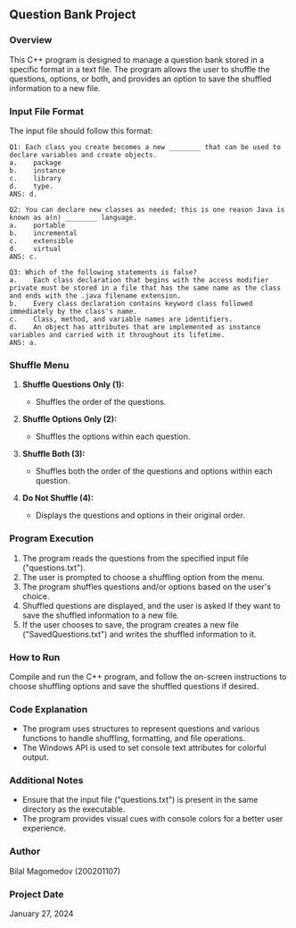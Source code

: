 ## Question Bank Project

### Overview

This C++ program is designed to manage a question bank stored in a specific format in a text file. The program allows the user to shuffle the questions, options, or both, and provides an option to save the shuffled information to a new file.

### Input File Format

The input file should follow this format:

```
Q1: Each class you create becomes a new ________ that can be used to declare variables and create objects.
a.    package
b.    instance
c.    library
d.    type.
ANS: d.

Q2: You can declare new classes as needed; this is one reason Java is known as a(n) ________ language.
a.    portable
b.    incremental
c.    extensible
d.    virtual
ANS: c.

Q3: Which of the following statements is false?
a.    Each class declaration that begins with the access modifier private must be stored in a file that has the same name as the class and ends with the .java filename extension.
b.    Every class declaration contains keyword class followed immediately by the class's name.
c.    Class, method, and variable names are identifiers.
d.    An object has attributes that are implemented as instance variables and carried with it throughout its lifetime.
ANS: a.
```

### Shuffle Menu

1. **Shuffle Questions Only (1):**
   - Shuffles the order of the questions.

2. **Shuffle Options Only (2):**
   - Shuffles the options within each question.

3. **Shuffle Both (3):**
   - Shuffles both the order of the questions and options within each question.

4. **Do Not Shuffle (4):**
   - Displays the questions and options in their original order.

### Program Execution

1. The program reads the questions from the specified input file ("questions.txt").
2. The user is prompted to choose a shuffling option from the menu.
3. The program shuffles questions and/or options based on the user's choice.
4. Shuffled questions are displayed, and the user is asked if they want to save the shuffled information to a new file.
5. If the user chooses to save, the program creates a new file ("SavedQuestions.txt") and writes the shuffled information to it.

### How to Run

Compile and run the C++ program, and follow the on-screen instructions to choose shuffling options and save the shuffled questions if desired.

### Code Explanation

- The program uses structures to represent questions and various functions to handle shuffling, formatting, and file operations.
- The Windows API is used to set console text attributes for colorful output.

### Additional Notes

- Ensure that the input file ("questions.txt") is present in the same directory as the executable.
- The program provides visual cues with console colors for a better user experience.

### Author

Bilal Magomedov (200201107)

### Project Date

January 27, 2024

